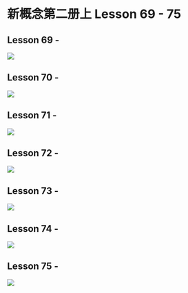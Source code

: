 # 新概念第二册上 Lesson 69 - 75

## Lesson 69 - 

<img src="lesson/Lesson-.png">

## Lesson 70 - 

<img src="lesson/Lesson-.png">

## Lesson 71 - 

<img src="lesson/Lesson-.png">

## Lesson 72 - 

<img src="lesson/Lesson-.png">

## Lesson 73 - 

<img src="lesson/Lesson-.png">

## Lesson 74 - 

<img src="lesson/Lesson-.png">

## Lesson 75 - 

<img src="lesson/Lesson-.png">
